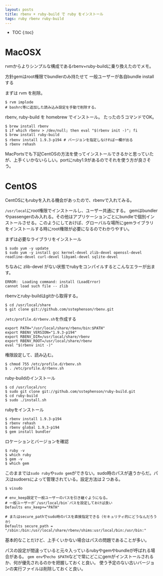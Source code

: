 ```yaml
---
layout: posts
title: rbenv + ruby-build で ruby をインストール
tags: ruby rbenv ruby-build
---
```


* TOC
{:toc}

# MacOSX 
rvmからよりシンプルな構成であるrbenv+ruby-buildに乗り換えたのでメモ。

方針gemはroot権限でbundlerのみ持たせて
一般ユーザーが各自bundle installする

まずは rvm を削除。

    $ rvm implode
    # bashrc等に追加した読み込み設定を手動で削除する。

rbenv, ruby-build を homebrew でインストール。
たったの５コマンドでOK。

    $ brew install rbenv
    $ if which rbenv > /dev/null; then eval "$(rbenv init -)"; fi
    $ brew install ruby-build
    $ rbenv install 1.9.3-p194 # バージョンを指定しなければ一欄が出る
    $ rbenv rehash

MacPortsでも下記CentOSの方法を使ってインストールできるかと思っていたが、上手くいかないらしい。portにruby1.9があるのでそれを使う方が良さそう。

# CentOS

CentOSにもrubyを入れる機会があったので、rbenvで入れてみる。

`/usr/local`にroot権限でインストールし、ユーザー共通にする。
gemはbundlerやpassengerのみ入れる。その他はアプリケーションごとにbundleで個別インストールさせる。このようにしておけば、グローバルな場所にgemライブラリをインストールする時にroot権限が必要になるのでわかりやすい。

まずは必要なライブラリをインストール

    $ sudo yum -y update
    $ sudo yum -y install gcc kernel-devel zlib-devel openssl-devel readline-devel curl-devel libyaml-devel sqlite-devel

ちなみに zlib-devel がない状態でrubyをコンパイルするとこんなエラーが出ます。

    ERROR:  Loading command: install (LoadError)
    cannot load such file -- zlib

rbenvとruby-buildはgitから取得する。

    $ cd /usr/local/share
    $ git clone git://github.com/sstephenson/rbenv.git

 `/etc/profile.d/rbenv.sh`を作成する

    export PATH="/usr/local/share/rbenv/bin:$PATH"
    export RBENV_VERSION="1.9.3-p194"
    export RBENV_DIR=/usr/local/share/rbenv
    export RBENV_ROOT=/usr/local/share/rbenv
    eval "$(rbenv init -)"

権限設定して、読み込む。

    $ chmod 755 /etc/profile.d/rbenv.sh
    $ . /etc/profile.d/rbenv.sh

ruby-buildのインストール

    $ cd /usr/local/src
    $ sudo git clone git://github.com/sstephenson/ruby-build.git
    $ cd ruby-build
    $ sudo ./install.sh

rubyをインストール

    $ rbenv install 1.9.3-p194
    $ rbenv rehash
    $ rbenv global 1.9.3-p194
    $ gem install bundler

ロケーションとバージョンを確認

    $ ruby -v
    $ which ruby
    $ gem -v 
    $ which gem

このままでは`sudo ruby`や`sudo gem`ができない。sudo時のパスが違うからだ。パスはsudoersによって管理されている。設定方法は２つある。

    $ visudo

    # env_keep設定で一般ユーザーのパスを引き継ぐようになる。
    # 一般ユーザーが`/usr/local/bin`パスを設定しておけば良い
    Defaults env_keep+="PATH" 

    # またはsecure_pathでsudo時のパスを直接指定できる（セキュリティ的にどうなんだろうか）
    Defaults secure_path = "/sbin:/bin:/usr/local/share/rbenv/shims:usr/local/bin:/usr/bin:"


基本的なことだけど、上手くいかない場合はパスの問題であることが多い。

パスの設定が間違っていると元々入っているrubyやgemやbundleが呼ばれる場合がある。
`gem env`や`echo $PATH`などで常にどこにgemがインストールされるか、何が優先されるのかを把握しておくと良い。
使う予定のない古いバージョンの実行ファイルは削除しておくと良い。

